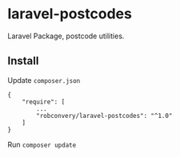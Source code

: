 # laravel-postcodes
Laravel Package, postcode utilities.

## Install
Update `composer.json`
```$xslt
{
    "require": [
        ...
        "robconvery/laravel-postcodes": "^1.0"
    ]
}
```
Run `composer update` 
